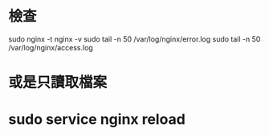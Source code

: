 
# 檢查

sudo nginx -t
nginx -v
sudo tail -n 50 /var/log/nginx/error.log
sudo tail -n 50 /var/log/nginx/access.log

# 或是只讀取檔案
# sudo service nginx reload

